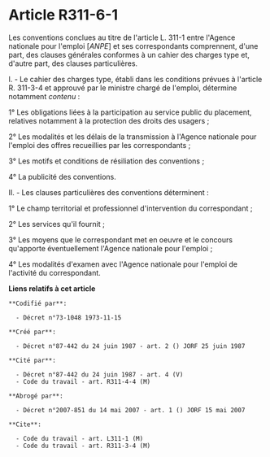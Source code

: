 # Article R311-6-1

Les conventions conclues au titre de l'article L. 311-1 entre l'Agence nationale pour l'emploi [*ANPE*] et ses correspondants
comprennent, d'une part, des clauses générales conformes à un cahier des charges type et, d'autre part, des clauses
particulières.

I. - Le cahier des charges type, établi dans les conditions prévues à l'article R. 311-3-4 et approuvé par le ministre chargé
de l'emploi, détermine notamment *contenu* :

1° Les obligations liées à la participation au service public du placement, relatives notamment à la protection des droits
des usagers ;

2° Les modalités et les délais de la transmission à l'Agence nationale pour l'emploi des offres recueillies par les
correspondants ;

3° Les motifs et conditions de résiliation des conventions ;

4° La publicité des conventions.

II. - Les clauses particulières des conventions déterminent :

1° Le champ territorial et professionnel d'intervention du correspondant ;

2° Les services qu'il fournit ;

3° Les moyens que le correspondant met en oeuvre et le concours qu'apporte éventuellement l'Agence nationale pour l'emploi ;

4° Les modalités d'examen avec l'Agence nationale pour l'emploi de l'activité du correspondant.

**Liens relatifs à cet article**

	**Codifié par**:

	  - Décret n°73-1048 1973-11-15

	**Créé par**:

	  - Décret n°87-442 du 24 juin 1987 - art. 2 () JORF 25 juin 1987

	**Cité par**:

	  - Décret n°87-442 du 24 juin 1987 - art. 4 (V)
	  - Code du travail - art. R311-4-4 (M)

	**Abrogé par**:

	  - Décret n°2007-851 du 14 mai 2007 - art. 1 () JORF 15 mai 2007

	**Cite**:

	  - Code du travail - art. L311-1 (M)
	  - Code du travail - art. R311-3-4 (M)
